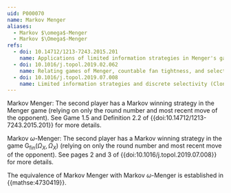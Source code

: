 ```yaml
---
uid: P000070
name: Markov Menger
aliases:
  - Markov $\omega$-Menger
  - Markov $\Omega$-Menger
refs:
  - doi: 10.14712/1213-7243.2015.201
    name: Applications of limited information strategies in Menger's game
  - doi: 10.1016/j.topol.2019.02.062
    name: Relating games of Menger, countable fan tightness, and selective separability
  - doi: 10.1016/j.topol.2019.07.008
    name: Limited information strategies and discrete selectivity (Clontz & Holshouser)
---
```

Markov Menger: The second player has a Markov winning strategy in the Menger game (relying on only the round number and most recent move of the opponent). See Game 1.5 and Definition 2.2 of {{doi:10.14712/1213-7243.2015.201}} for more details.

Markov $\omega$-Menger: The second player has a Markov winning strategy in the game $\mathsf{G}_{\mathrm{fin}}(\Omega_X,\Omega_X)$ (relying on only the round number and most recent move of the opponent). See pages 2 and 3 of {{doi:10.1016/j.topol.2019.07.008}} for more details.

The equivalence of Markov Menger with Markov $\omega$-Menger is established in {{mathse:4730419}}.
